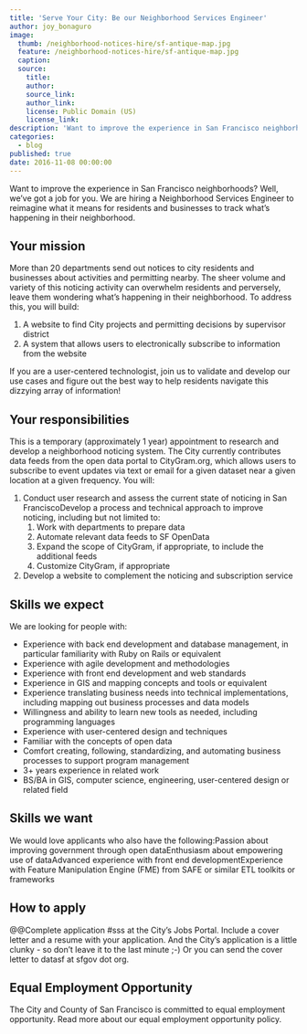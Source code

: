 ```yaml
---
title: 'Serve Your City: Be our Neighborhood Services Engineer'
author: joy_bonaguro
image:
  thumb: /neighborhood-notices-hire/sf-antique-map.jpg
  feature: /neighborhood-notices-hire/sf-antique-map.jpg
  caption:
  source:
    title:
    author:
    source_link:
    author_link:
    license: Public Domain (US)
    license_link:
description: 'Want to improve the experience in San Francisco neighborhoods? Well, we’ve got a job for you. We are hiring a Neighborhood Services Engineer to reimagine what it means for residents and businesses to track what’s happening in their neighborhood.'
categories:
  - blog
published: true
date: 2016-11-08 00:00:00
---
```



Want to improve the experience in San Francisco neighborhoods? Well, we’ve got a job for you. We are hiring a Neighborhood Services Engineer to reimagine what it means for residents and businesses to track what’s happening in their neighborhood.

## Your mission

More than 20 departments send out notices to city residents and businesses about activities and permitting nearby. The sheer volume and variety of this noticing activity can overwhelm residents and perversely, leave them wondering what’s happening in their neighborhood. To address this, you will build:

1. A website to find City projects and permitting decisions by supervisor district
2. A system that allows users to electronically subscribe to information from the website

If you are a user-centered technologist, join us to validate and develop our use cases and figure out the best way to help residents navigate this dizzying array of information!

## Your responsibilities

This is a temporary (approximately 1 year) appointment to research and develop a neighborhood noticing system. The City currently contributes data feeds from the open data portal to CityGram.org, which allows users to subscribe to event updates via text or email for a given dataset near a given location at a given frequency. You will:

1. Conduct user research and assess the current state of noticing in San FranciscoDevelop a process and technical approach to improve noticing, including but not limited to:
   1. Work with departments to prepare data
   2. Automate relevant data feeds to SF OpenData
   3. Expand the scope of CityGram, if appropriate, to include the additional feeds
   4. Customize CityGram, if appropriate
2. Develop a website to complement the noticing and subscription service

## Skills we expect

We are looking for people with:

* Experience with back end development and database management, in particular familiarity with Ruby on Rails or equivalent
* Experience with agile development and methodologies
* Experience with front end development and web standards
* Experience in GIS and mapping concepts and tools or equivalent
* Experience translating business needs into technical implementations, including mapping out business processes and data models
* Willingness and ability to learn new tools as needed, including programming languages
* Experience with user-centered design and techniques
* Familiar with the concepts of open data
* Comfort creating, following, standardizing, and automating business processes to support program management
* 3+ years experience in related work
* BS/BA in GIS, computer science, engineering, user-centered design or related field

## Skills we want

We would love applicants who also have the following:Passion about improving government through open dataEnthusiasm about empowering use of dataAdvanced experience with front end developmentExperience with Feature Manipulation Engine (FME) from SAFE or similar ETL toolkits or frameworks

## How to apply

@@Complete application #sss at the City’s Jobs Portal. Include a cover letter and a resume with your application. And the City’s application is a little clunky - so don’t leave it to the last minute ;-) Or you can send the cover letter to datasf at sfgov dot org.

## Equal Employment Opportunity

The City and County of San Francisco is committed to equal employment opportunity. Read more about our equal employment opportunity policy.